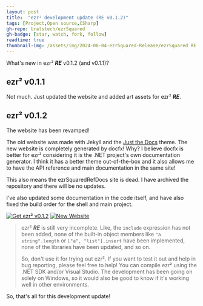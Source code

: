 ```yaml
---
layout: post
title:  "ezr² development update (RE v0.1.2)"
tags: [Project,Open source,CSharp]
gh-repo: Uralstech/ezrSquared
gh-badge: [star, watch, fork, follow]
readtime: true
thumbnail-img: /assets/img/2024-08-04-ezrSquared-Release/ezrSquared RE.png
---
```


What's new in ezr² ***RE*** v0.1.2 (and v0.1.1)?
<!--more-->

## ezr² v0.1.1

Not much. Just updated the website and added art assets for ezr² ***RE***.

## ezr² v0.1.2

The website has been revamped!

The old website was made with Jekyll and the [Just the Docs](https://github.com/just-the-docs/just-the-docs) theme.
The new website is completely generated by docfx! Why? I believe docfx is better for ezr² considering it is the .NET
project's own documentation generator. I think it has a better theme out-of-the-box and it also allows me to have the
API reference and main documentation in the same site!

This also means the ezrSquaredRefDocs site is dead. I have archived the repository and there will be no updates.

I've also updated some documentation in the code itself, and have also fixed the build order
for the shell and main project.

[![Get ezr² v0.1.2](https://img.shields.io/badge/Get_ezr%C2%B2_v0.1.2-black?style=for-the-badge&logo=github&color=FFFFFF&logoColor=000000)](https://github.com/Uralstech/ezrSquared/releases/tag/v0.1.2)
[![New Website](https://img.shields.io/badge/New_Website-black?style=for-the-badge&logo=github&color=FFFFFF&logoColor=000000)](https://uralstech.github.io/ezrSquared)

> ezr² ***RE*** is still very incomplete. Like, the `include` expression
> has not been added, none of the built-in object members like `"a string".length`
> or `["a", "list"].insert` have been implemented, none of the libraries have been updated, and so on.
> 
> So, don't use it for trying out ezr². If you want to test it out and
> help in bug reporting, please feel free to help! You can compile ezr² using
> the .NET SDK and/or Visual Studio. The development has been going on solely
> on Windows, so it would also be good to know if it's working well in other
> environments.

So, that's all for this development update!